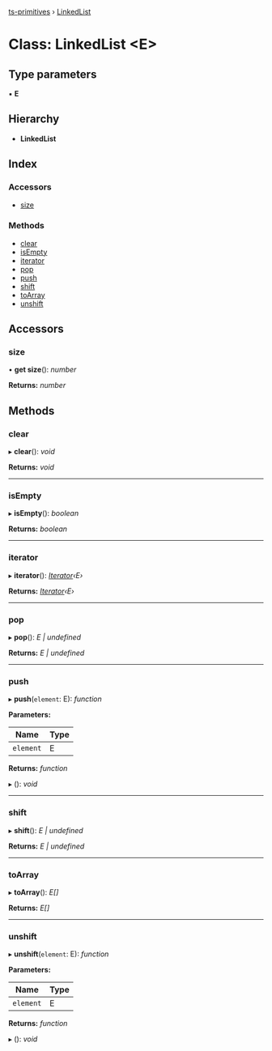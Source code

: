 [ts-primitives](../README.md) › [LinkedList](linkedlist.md)

# Class: LinkedList <**E**>

## Type parameters

▪ **E**

## Hierarchy

* **LinkedList**

## Index

### Accessors

* [size](linkedlist.md#size)

### Methods

* [clear](linkedlist.md#clear)
* [isEmpty](linkedlist.md#isempty)
* [iterator](linkedlist.md#iterator)
* [pop](linkedlist.md#pop)
* [push](linkedlist.md#push)
* [shift](linkedlist.md#shift)
* [toArray](linkedlist.md#toarray)
* [unshift](linkedlist.md#unshift)

## Accessors

###  size

• **get size**(): *number*

**Returns:** *number*

## Methods

###  clear

▸ **clear**(): *void*

**Returns:** *void*

___

###  isEmpty

▸ **isEmpty**(): *boolean*

**Returns:** *boolean*

___

###  iterator

▸ **iterator**(): *[Iterator](../modules/iterator.md)‹E›*

**Returns:** *[Iterator](../modules/iterator.md)‹E›*

___

###  pop

▸ **pop**(): *E | undefined*

**Returns:** *E | undefined*

___

###  push

▸ **push**(`element`: E): *function*

**Parameters:**

Name | Type |
------ | ------ |
`element` | E |

**Returns:** *function*

▸ (): *void*

___

###  shift

▸ **shift**(): *E | undefined*

**Returns:** *E | undefined*

___

###  toArray

▸ **toArray**(): *E[]*

**Returns:** *E[]*

___

###  unshift

▸ **unshift**(`element`: E): *function*

**Parameters:**

Name | Type |
------ | ------ |
`element` | E |

**Returns:** *function*

▸ (): *void*
